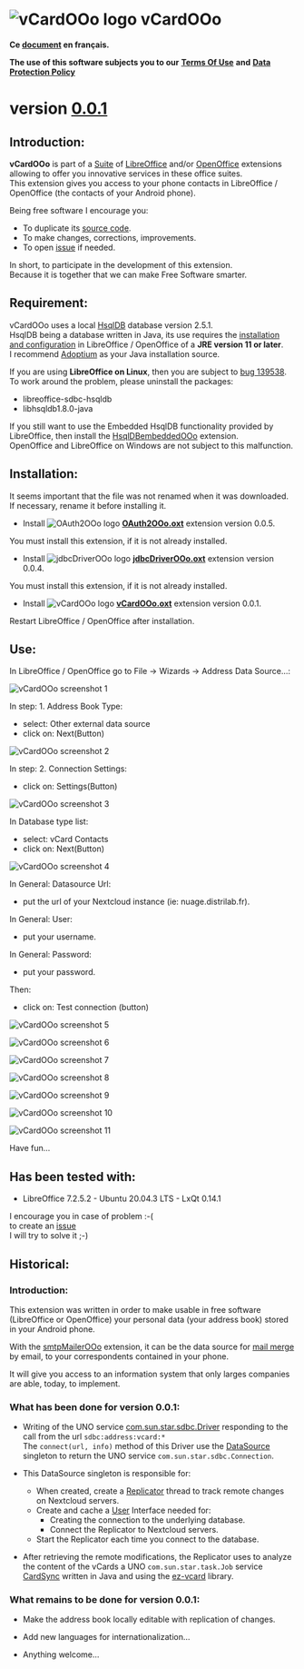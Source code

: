 # ![vCardOOo logo][1] vCardOOo

**Ce [document][2] en français.**

**The use of this software subjects you to our** [**Terms Of Use**][3] **and** [**Data Protection Policy**][4]

# version [0.0.1][5]

## Introduction:

**vCardOOo** is part of a [Suite][6] of [LibreOffice][7] and/or [OpenOffice][8] extensions allowing to offer you innovative services in these office suites.  
This extension gives you access to your phone contacts in LibreOffice / OpenOffice (the contacts of your Android phone).

Being free software I encourage you:
- To duplicate its [source code][9].
- To make changes, corrections, improvements.
- To open [issue][10] if needed.

In short, to participate in the development of this extension.  
Because it is together that we can make Free Software smarter.

## Requirement:

vCardOOo uses a local [HsqlDB][11] database version 2.5.1.  
HsqlDB being a database written in Java, its use requires the [installation and configuration][12] in LibreOffice / OpenOffice of a **JRE version 11 or later**.  
I recommend [Adoptium][13] as your Java installation source.

If you are using **LibreOffice on Linux**, then you are subject to [bug 139538][14].  
To work around the problem, please uninstall the packages:
- libreoffice-sdbc-hsqldb
- libhsqldb1.8.0-java

If you still want to use the Embedded HsqlDB functionality provided by LibreOffice, then install the [HsqlDBembeddedOOo][15] extension.  
OpenOffice and LibreOffice on Windows are not subject to this malfunction.

## Installation:

It seems important that the file was not renamed when it was downloaded.
If necessary, rename it before installing it.

- Install ![OAuth2OOo logo][16] **[OAuth2OOo.oxt][17]** extension version 0.0.5.

You must install this extension, if it is not already installed.

- Install ![jdbcDriverOOo logo][18] **[jdbcDriverOOo.oxt][19]** extension version 0.0.4.

You must install this extension, if it is not already installed.

- Install ![vCardOOo logo][1] **[vCardOOo.oxt][20]** extension version 0.0.1.

Restart LibreOffice / OpenOffice after installation.

## Use:

In LibreOffice / OpenOffice go to File -> Wizards -> Address Data Source...:

![vCardOOo screenshot 1][21]

In step: 1. Address Book Type:
- select: Other external data source
- click on: Next(Button)

![vCardOOo screenshot 2][22]

In step: 2. Connection Settings:
- click on: Settings(Button)

![vCardOOo screenshot 3][23]

In Database type list:
- select: vCard Contacts
- click on: Next(Button)

![vCardOOo screenshot 4][24]

In General: Datasource Url:
- put the url of your Nextcloud instance (ie: nuage.distrilab.fr).

In General: User:
- put your username.

In General: Password:
- put your password.

Then:
- click on: Test connection (button)

![vCardOOo screenshot 5][25]

![vCardOOo screenshot 6][26]

![vCardOOo screenshot 7][27]

![vCardOOo screenshot 8][28]

![vCardOOo screenshot 9][29]

![vCardOOo screenshot 10][30]

![vCardOOo screenshot 11][31]

Have fun...

## Has been tested with:

* LibreOffice 7.2.5.2 - Ubuntu 20.04.3 LTS - LxQt 0.14.1

I encourage you in case of problem :-(  
to create an [issue][10]  
I will try to solve it ;-)

## Historical:

### Introduction:

This extension was written in order to make usable in free software (LibreOffice or OpenOffice) your personal data (your address book) stored in your Android phone.

With the [smtpMailerOOo][32] extension, it can be the data source for [mail merge][33] by email, to your correspondents contained in your phone.

It will give you access to an information system that only larges companies are able, today, to implement.

### What has been done for version 0.0.1:

- Writing of the UNO service [com.sun.star.sdbc.Driver][34] responding to the call from the url `sdbc:address:vcard:*`  
  The `connect(url, info)` method of this Driver use the [DataSource][35] singleton to return the UNO service `com.sun.star.sdbc.Connection`.

- This DataSource singleton is responsible for:

  - When created, create a [Replicator][36] thread to track remote changes on Nextcloud servers.
  - Create and cache a [User][37] Interface needed for:
    - Creating the connection to the underlying database.
    - Connect the Replicator to Nextcloud servers.
  - Start the Replicator each time you connect to the database.

-  After retrieving the remote modifications, the Replicator uses to analyze the content of the vCards a UNO `com.sun.star.task.Job` service [CardSync][38] written in Java and using the [ez-vcard][39] library.

### What remains to be done for version 0.0.1:

- Make the address book locally editable with replication of changes.

- Add new languages for internationalization...

- Anything welcome...

[1]: <img/vCardOOo.png>
[2]: <https://prrvchr.github.io/vCardOOo/README_fr>
[3]: <https://prrvchr.github.io/vCardOOo/source/vCardOOo/registration/TermsOfUse_en>
[4]: <https://prrvchr.github.io/vCardOOo/source/vCardOOo/registration/PrivacyPolicy_en>
[5]: <https://prrvchr.github.io/vCardOOo#historical>
[6]: <https://prrvchr.github.io/>
[7]: <https://www.libreoffice.org/download/download/>
[8]: <https://www.openoffice.org/download/index.html>
[9]: <https://github.com/prrvchr/vCardOOo>
[10]: <https://github.com/prrvchr/vCardOOo/issues/new>
[11]: <http://hsqldb.org/>
[12]: <https://wiki.documentfoundation.org/Documentation/HowTo/Install_the_correct_JRE_-_LibreOffice_on_Windows_10>
[13]: <https://adoptium.net/releases.html?variant=openjdk11>
[14]: <https://bugs.documentfoundation.org/show_bug.cgi?id=139538>
[15]: <https://prrvchr.github.io/HsqlDBembeddedOOo/>
[16]: <https://prrvchr.github.io/OAuth2OOo/img/OAuth2OOo.png>
[17]: <https://github.com/prrvchr/OAuth2OOo/raw/master/OAuth2OOo.oxt>
[18]: <https://prrvchr.github.io/jdbcDriverOOo/img/jdbcDriverOOo.png>
[19]: <https://github.com/prrvchr/jdbcDriverOOo/raw/master/source/jdbcDriverOOo/dist/jdbcDriverOOo.oxt>
[20]: <https://github.com/prrvchr/vCardOOo/raw/main/source/vCardOOo/dist/vCardOOo.oxt>
[21]: <img/vCardOOo-1.png>
[22]: <img/vCardOOo-2.png>
[23]: <img/vCardOOo-3.png>
[24]: <img/vCardOOo-4.png>
[25]: <img/vCardOOo-5.png>
[26]: <img/vCardOOo-6.png>
[27]: <img/vCardOOo-7.png>
[28]: <img/vCardOOo-8.png>
[29]: <img/vCardOOo-9.png>
[30]: <img/vCardOOo-10.png>
[31]: <img/vCardOOo-11.png>
[32]: <https://github.com/prrvchr/smtpMailerOOo/blob/master/source/smtpMailerOOo/dist/smtpMailerOOo.oxt>
[33]: <https://en.wikipedia.org/wiki/Mail_merge>
[34]: <https://github.com/prrvchr/vCardOOo/blob/main/source/vCardOOo/service/Driver.py>
[35]: <https://github.com/prrvchr/vCardOOo/blob/main/uno/lib/uno/card/card/datasource.py>
[36]: <https://github.com/prrvchr/vCardOOo/blob/main/uno/lib/uno/card/card/replicator.py>
[37]: <https://github.com/prrvchr/vCardOOo/blob/main/uno/lib/uno/card/card/user.py>
[38]: <https://github.com/prrvchr/vCardOOo/blob/main/source/vCardOOo/source/io/github/prrvchr/carddav/CardSync.java>
[39]: <https://github.com/mangstadt/ez-vcard>
